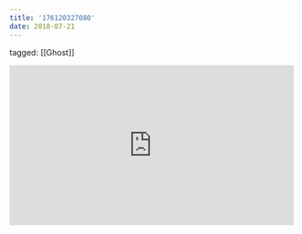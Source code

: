 ```yaml
---
title: '176120327080'
date: 2018-07-21
---
```

tagged: [[Ghost]]
<iframe allow="accelerometer; autoplay; clipboard-write; encrypted-media; gyroscope; picture-in-picture" allowfullscreen="" frameborder="0" height="281" id="youtube_iframe" src="https://www.youtube.com/embed/vU_6fXSIqL4?feature=oembed&amp;enablejsapi=1&amp;origin=https://safe.txmblr.com&amp;wmode=opaque" width="500"></iframe>